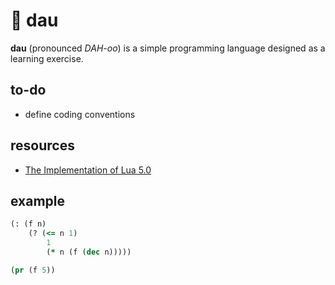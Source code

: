 # 🎲 dau

**dau** (pronounced _DAH-oo_) is a simple programming language designed as a learning exercise.

## to-do

- define coding conventions

## resources

- [The Implementation of Lua 5.0](https://www.lua.org/doc/jucs05.pdf)

## example

```clojure
(: (f n)
    (? (<= n 1)
        1
        (* n (f (dec n)))))

(pr (f 5))
```

